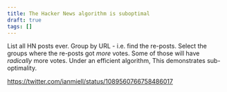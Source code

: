 ```yaml
---
title: The Hacker News algorithm is suboptimal
draft: true
tags: []
---
```


List all HN posts ever.
Group by URL - i.e. find the re-posts.
Select the groups where the re-posts got _more_ votes.
Some of those will have _radically_ more votes.
Under an efficient algorithm,
This demonstrates sub-optimality.

https://twitter.com/ianmiell/status/1089560766758486017
